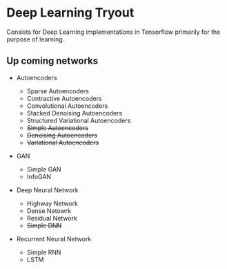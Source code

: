 # Deep Learning Tryout

Consists for Deep Learning implementations in Tensorflow primarily for the purpose of learning.

## Up coming networks
- Autoencoders
  - Sparse Autoencoders
  - Contractive Autoencoders
  - Convolutional Autoencoders
  - Stacked Denoising Autoencoders
  - Structured Variational Autoencoders
  - ~~Simple Autoencoders~~
  - ~~Denoising Autoencoders~~
  - ~~Variational Autoencoders~~

- GAN
  - Simple GAN
  - InfoGAN

- Deep Neural Network
  - Highway Network
  - Dense Netowrk
  - Residual Network
  - ~~Simple DNN~~

- Recurrent Neural Network
  - Simple RNN
  - LSTM